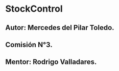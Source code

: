 # StockControl
## Autor: Mercedes del Pilar Toledo.
## Comisión N°3.
## Mentor: Rodrigo Valladares.

